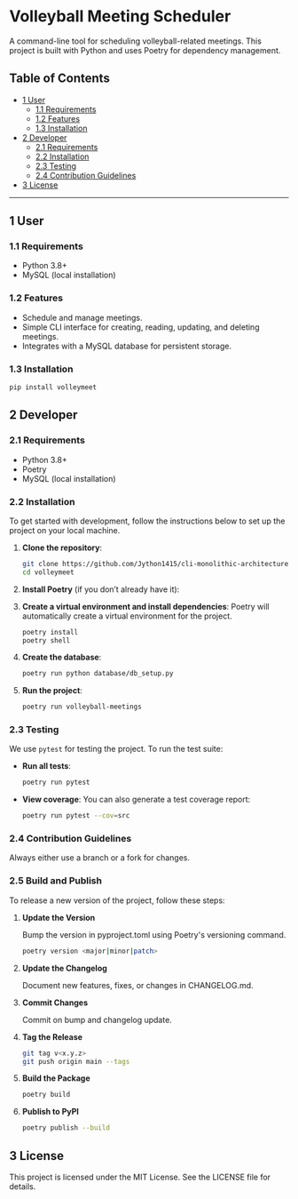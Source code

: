 # Volleyball Meeting Scheduler

A command-line tool for scheduling volleyball-related meetings. This project is built with Python and uses Poetry for dependency management.

## Table of Contents

- [1 User](#1-user)
  - [1.1 Requirements](#11-requirements)
  - [1.2 Features](#12-features)
  - [1.3 Installation](#13-installation)
- [2 Developer](#2-developer)
  - [2.1 Requirements](#21-requirements)
  - [2.2 Installation](#22-installation)
  - [2.3 Testing](#23-testing)
  - [2.4 Contribution Guidelines](#24-contribution-guidelines)
- [3 License](#3-license)

---

## 1 User

### 1.1 Requirements

- Python 3.8+
- MySQL (local installation)

### 1.2 Features

- Schedule and manage meetings.
- Simple CLI interface for creating, reading, updating, and deleting meetings.
- Integrates with a MySQL database for persistent storage.

### 1.3 Installation

```bash
pip install volleymeet
```

## 2 Developer

### 2.1 Requirements

- Python 3.8+
- Poetry
- MySQL (local installation)

### 2.2 Installation

To get started with development, follow the instructions below to set up the project on your local machine.

1. **Clone the repository**:

   ```bash
   git clone https://github.com/Jython1415/cli-monolithic-architecture.git volleymeet
   cd volleymeet
   ```

1. **Install Poetry** (if you don’t already have it):  

1. **Create a virtual environment and install dependencies**: Poetry will automatically create a virtual environment for the project.

    ```bash
    poetry install
    poetry shell
    ```

1. **Create the database**:

    ```bash
    poetry run python database/db_setup.py
    ```


1. **Run the project**:

    ```bash
    poetry run volleyball-meetings
    ```

### 2.3 Testing

We use `pytest` for testing the project. To run the test suite:

- **Run all tests**:  

    ```bash
    poetry run pytest
    ````

- **View coverage**: You can also generate a test coverage report:  

    ```bash
    poetry run pytest --cov=src
    ```

### 2.4 Contribution Guidelines

Always either use a branch or a fork for changes.

### 2.5 Build and Publish

To release a new version of the project, follow these steps:

1. **Update the Version**

    Bump the version in pyproject.toml using Poetry's versioning command.

    ```bash
    poetry version <major|minor|patch>
    ```

1. **Update the Changelog**

    Document new features, fixes, or changes in CHANGELOG.md.

1. **Commit Changes**
  
    Commit  on bump and changelog update.

1. **Tag the Release**

    ```bash
    git tag v<x.y.z>
    git push origin main --tags
    ```

1. **Build the Package**

    ```bash
    poetry build
    ```

1. **Publish to PyPI**

    ```bash
    poetry publish --build
    ```

## 3 License

This project is licensed under the MIT License. See the LICENSE file for details.
